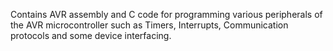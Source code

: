 Contains AVR assembly and C code for programming various peripherals of the AVR microcontroller such as Timers, Interrupts, Communication protocols and some device interfacing.
